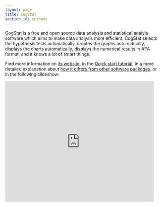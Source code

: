 ```yaml
---
layout: page
title: CogStat
section_id: methods
---
```


[CogStat](http://www.cogstat.org) is a free and open source data analysis and statistical analyis software which aims to make data analysis more efficient. CogStat selects the hypothesis tests automatically, creates the graphs automatically, displays the charts automatically, displays the numerical results in APA format, and it knows a lot of smart things.

Find more information on [its website](http://www.cogstat.org), in the [Quick start tutorial](https://github.com/cogstat/cogstat/wiki/Quick-Start-Tutorial), in a more detailed explanation about [how it differs from other software packages](https://github.com/cogstat/cogstat/wiki/How-is-CogStat-different%3F), or in the following slideshow:

<iframe src="https://docs.google.com/presentation/d/e/2PACX-1vS6BYQ1XKLJGju28z9JPq3nJWMPDRG0qeQI7OWwDhtMcIwithXq4YQ_b5NrkyOnaAWUSGwj9N32DPnV/embed?start=false&loop=false&delayms=3000" frameborder="0" width="480" height="389" allowfullscreen="true" mozallowfullscreen="true" webkitallowfullscreen="true"></iframe>




